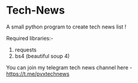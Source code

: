 # Tech-News
A small python program to create tech news list !

Required libraries:-
1) requests
2) bs4 (beautiful soup 4)

You can join my telegram tech news channel here - 
https://t.me/pvxtechnews









